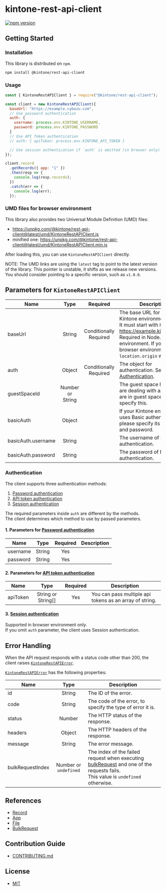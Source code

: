 # kintone-rest-api-client

[![npm version](https://badge.fury.io/js/%40kintone%2Frest-api-client.svg)](https://badge.fury.io/js/%40kintone%2Frest-api-client)

## Getting Started

### Installation

This library is distributed on `npm`.

```shell
npm install @kintone/rest-api-client
```

### Usage

```js
const { KintoneRestAPIClient } = require("@kintone/rest-api-client");

const client = new KintoneRestAPIClient({
  baseUrl: "https://example.cybozu.com",
  // Use password authentication
  auth: {
    username: process.env.KINTONE_USERNAME,
    password: process.env.KINTONE_PASSWORD
  }
  // Use API Token authentication
  // auth: { apiToken: process.env.KINTONE_API_TOKEN }

  // Use session authentication if `auth` is omitted (in browser only)
});

client.record
  .getRecords({ app: "1" })
  .then(resp => {
    console.log(resp.records);
  })
  .catch(err => {
    console.log(err);
  });
```

### UMD files for browser environment

This library also provides two Universal Module Definition (UMD) files:

- https://unpkg.com/@kintone/rest-api-client@latest/umd/KintoneRestAPIClient.js
- minified one: https://unpkg.com/@kintone/rest-api-client@latest/umd/KintoneRestAPIClient.min.js

After loading this, you can use `KintoneRestAPIClient` directly.

NOTE: The UMD links are using the `latest` tag to point to the latest version of the library. This pointer is unstable, it shifts as we release new versions. You should consider pointing to a specific version, such as `v1.0.0`.

## Parameters for `KintoneRestAPIClient`

| Name               |       Type       |          Required           | Description                                                                                                                                                                                                                  |
| ------------------ | :--------------: | :-------------------------: | ---------------------------------------------------------------------------------------------------------------------------------------------------------------------------------------------------------------------------- |
| baseUrl            |      String      | Conditionally<br />Required | The base URL for your Kintone environment.<br />It must start with `https`. (e.g. https://example.kintone.com) <br />Required in Node.js environment. If you omit it in browser environment, `location.origin` will be used. |
| auth               |      Object      | Conditionally<br />Required | The object for authentication. See [Authentication](#Authentication).                                                                                                                                                        |
| guestSpaceId       | Number or String |                             | The guest space ID. If you are dealing with apps that are in guest spaces, please specify this.                                                                                                                              |
| basicAuth          |      Object      |                             | If your Kintone environment uses Basic authentication, please specify its username and password.                                                                                                                             |
| basicAuth.username |      String      |                             | The username of Basic authentication.                                                                                                                                                                                        |
| basicAuth.password |      String      |                             | The password of Basic authentication.                                                                                                                                                                                        |

### Authentication

The client supports three authentication methods:

1. [Password authentication](https://developer.kintone.io/hc/en-us/articles/212495188#passwordAuth)
2. [API token authentication](https://developer.kintone.io/hc/en-us/articles/212495188#APItokenAuth)
3. [Session authentication](https://developer.kintone.io/hc/en-us/articles/212495188#sessionAuth)

The required parameters inside `auth` are different by the methods.  
The client determines which method to use by passed parameters.

#### 1. Parameters for [Password authentication](https://developer.kintone.io/hc/en-us/articles/212495188#passwordAuth)

| Name     |  Type  | Required | Description |
| -------- | :----: | :------: | ----------- |
| username | String |   Yes    |
| password | String |   Yes    |

#### 2. Parameters for [API token authentication](https://developer.kintone.io/hc/en-us/articles/212495188#APItokenAuth)

| Name     |        Type        | Required | Description                                             |
| -------- | :----------------: | :------: | ------------------------------------------------------- |
| apiToken | String or String[] |   Yes    | You can pass multiple api tokens as an array of string. |

#### 3. [Session authentication](https://developer.kintone.io/hc/en-us/articles/212495188#sessionAuth)

Supported in browser environment only.  
If you omit `auth` parameter, the client uses Session authentication.

## Error Handling

When the API request responds with a status code other than 200, the client raises [`KintoneRestAPIError`](src/KintoneRestAPIError.ts).

[`KintoneRestAPIError`](src/KintoneRestAPIError.ts) has the following properties:

| Name             |         Type          | Description                                                                                                                                                |
| ---------------- | :-------------------: | ---------------------------------------------------------------------------------------------------------------------------------------------------------- |
| id               |        String         | The ID of the error.                                                                                                                                       |
| code             |        String         | The code of the error, to specify the type of error it is.                                                                                                 |
| status           |        Number         | The HTTP status of the response.                                                                                                                           |
| headers          |        Object         | The HTTP headers of the response.                                                                                                                          |
| message          |        String         | The error message.                                                                                                                                         |
| bulkRequestIndex | Number or `undefined` | The index of the failed request when executing [bulkRequest](docs/bulkRequest.md) and one of the requests fails.<br />This value is `undefined` otherwise. |

## References

- [Record](docs/record.md)
- [App](docs/app.md)
- [File](docs/file.md)
- [BulkRequest](docs/bulkRequest.md)

## Contribution Guide

- [CONTRIBUTING.md](../../CONTRIBUTING.md)

## License

- [MIT](LICENSE)
